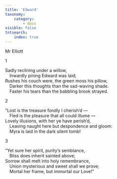 ```yaml
---
title: 'Edward'
taxonomy:
    category:
        - docs
visible: false
tntsearch:
    index: true
---
```


<div class="author">Mr Elliott</div>

1

Sadly reclining under a willow,  
&emsp;Inwardly pining Edward was laid;  
Rushes his couch were, the green moss his pillow,  
&emsp;Darker this thoughts than the sad-waving shade.  
&emsp;Faster his tears than the babbling brook strayed.

2

“Lost is the treasure fondly I cherish’d —  
&emsp;Fled is the pleasure that all could illume —  
Lovely illusions, with her ye have perish’d,  
&emsp;Leaving naught here but despondence and gloom:  
&emsp;Myra is laid in the dark silent tomb!

3

“Yet sure her spirit, purity’s semblance,  
&emsp;Bliss does inherit sainted above;  
Sorrow shall melt into holy remembrance,  
&emsp;Union mysterious and sweet shall we prove;  
&emsp;Mortal her frame, but immortal our Love!”